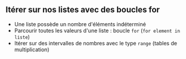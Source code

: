 ## Itérer sur nos listes avec des boucles for

* Une liste possède un nombre d'éléments indéterminé
* Parcourir toutes les valeurs d'une liste : boucle `for` (`for element in liste`)
* Itérer sur des intervalles de nombres avec le type `range` (tables de multiplication)
